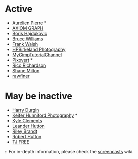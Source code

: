 # Active

- [Aurélien Pierre](https://www.youtube.com/watch?v=UuB9khJIrDI&list=PL4EYo8VotTsiZLr3BqGeBRj-qYGO63bIv) *
- [AXIOM GRAPH](https://www.youtube.com/playlist?list=PLixdIXqmaNrdJ8S1NwuJYZswmaTIoGVlK)
- [Boris Hajdukovic](https://www.youtube.com/playlist?list=PLmZmCIhOC2Frt6Wq3gc0-egOy_P1sXjau)
- [Bruce Williams](https://www.youtube.com/user/audio2u/videos)
- [Frank Walsh](https://www.youtube.com/channel/UCGiN9nClNBDPtnjQqYEgFvg/playlists)
- [HPBirkeland Photography](https://www.youtube.com/channel/UCORg6wKMeM1RBFVGbUc9jgw/videos)
- [MyGimpTutorialChannel](https://www.youtube.com/playlist?list=PLtO5kAK5wcRYio14-ECeo-C_wmmClKIrH)
- [Pixovert](https://www.youtube.com/playlist?list=PL4nokMsvRs7tfwyoTRKwNrZZlqqQZPXPE) *
- [Rico Richardson](https://www.youtube.com/playlist?list=PLy01z3xJ2KuqLf8z4B-bldkf5hKcqnRJh)
- [Shane Milton](https://www.youtube.com/playlist?list=PLbagAj2T8RRHOm9GCyJU5hvv3P9L-shMM)
- [rawfiner](https://www.youtube.com/channel/UCEz-0EYZTx03UdQszbL8xDA/videos)

# May be inactive

- [Harry Durgin](https://www.youtube.com/playlist?list=PLsks-zRRM1ZVN_g7P6ZAsYVqTltmXyBjl)
- [Keifer Hunniford Photography](https://www.youtube.com/playlist?list=PLCaNtZp57HsNmK9lGUMDS8f3rYugoeaSh) *
- [Kyle Clements](https://www.youtube.com/playlist?list=PLUh5_EzF8dylZByhSmvSpRTb5naQviIVC)
- [Leander Hutton](https://www.youtube.com/channel/UCuiTH2ZgzEcCIjqmKieCdXw)
- [Riley Brandt](https://www.youtube.com/playlist?list=PL33t7emXCBHkMfiP1IcO-0_4mUAhh1lFA)
- [Robert Hutton](https://www.youtube.com/watch?v=1IiwfHY0ls0&list=PLmvlUro_Up1NBX7VK8UUuyWo1B468zEA0)
- [TJ FREE](https://www.youtube.com/playlist?list=PLqazFFzUAPc6ZUGNzA0cHEm0M06SsMYx7)

:: For in-depth information, please check the [screencasts](https://www.reddit.com/r/DarkTable/wiki/resources/screencasts) wiki.
